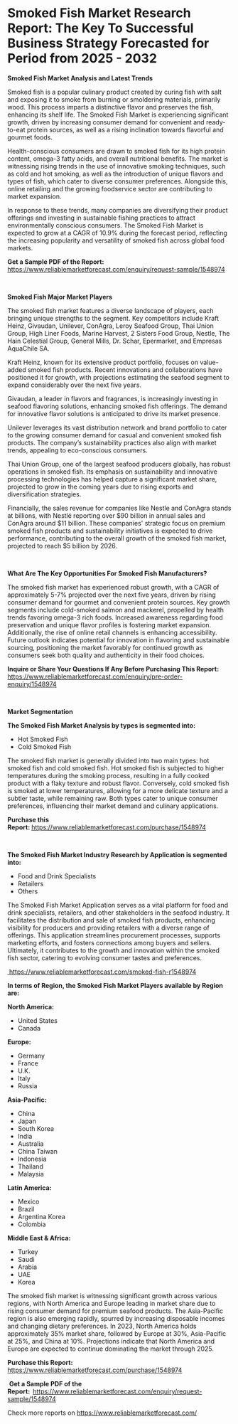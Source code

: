 <p><h1>Smoked Fish Market Research Report: The Key To Successful Business Strategy Forecasted for Period from 2025 - 2032</h1></p><p><strong>Smoked Fish Market Analysis and Latest Trends</strong></p>
<p><p>Smoked fish is a popular culinary product created by curing fish with salt and exposing it to smoke from burning or smoldering materials, primarily wood. This process imparts a distinctive flavor and preserves the fish, enhancing its shelf life. The Smoked Fish Market is experiencing significant growth, driven by increasing consumer demand for convenient and ready-to-eat protein sources, as well as a rising inclination towards flavorful and gourmet foods.</p><p>Health-conscious consumers are drawn to smoked fish for its high protein content, omega-3 fatty acids, and overall nutritional benefits. The market is witnessing rising trends in the use of innovative smoking techniques, such as cold and hot smoking, as well as the introduction of unique flavors and types of fish, which cater to diverse consumer preferences. Alongside this, online retailing and the growing foodservice sector are contributing to market expansion.</p><p>In response to these trends, many companies are diversifying their product offerings and investing in sustainable fishing practices to attract environmentally conscious consumers. The Smoked Fish Market is expected to grow at a CAGR of 10.9% during the forecast period, reflecting the increasing popularity and versatility of smoked fish across global food markets.</p></p>
<p><strong>Get a Sample PDF of the Report:&nbsp;</strong> <a href="https://www.reliablemarketforecast.com/enquiry/request-sample/1548974?utm_campaign=2800&utm_medium=2&utm_source=Github&utm_content=ia&utm_term=07042025&utm_id=smoked-fish">https://www.reliablemarketforecast.com/enquiry/request-sample/1548974</a></p>
<p>&nbsp;</p>
<p><strong>Smoked Fish Major Market Players</strong></p>
<p><p>The smoked fish market features a diverse landscape of players, each bringing unique strengths to the segment. Key competitors include Kraft Heinz, Givaudan, Unilever, ConAgra, Leroy Seafood Group, Thai Union Group, High Liner Foods, Marine Harvest, 2 Sisters Food Group, Nestle, The Hain Celestial Group, General Mills, Dr. Schar, Epermarket, and Empresas AquaChile SA.</p><p>Kraft Heinz, known for its extensive product portfolio, focuses on value-added smoked fish products. Recent innovations and collaborations have positioned it for growth, with projections estimating the seafood segment to expand considerably over the next five years.</p><p>Givaudan, a leader in flavors and fragrances, is increasingly investing in seafood flavoring solutions, enhancing smoked fish offerings. The demand for innovative flavor solutions is anticipated to drive its market presence.</p><p>Unilever leverages its vast distribution network and brand portfolio to cater to the growing consumer demand for casual and convenient smoked fish products. The company’s sustainability practices also align with market trends, appealing to eco-conscious consumers.</p><p>Thai Union Group, one of the largest seafood producers globally, has robust operations in smoked fish. Its emphasis on sustainability and innovative processing technologies has helped capture a significant market share, projected to grow in the coming years due to rising exports and diversification strategies.</p><p>Financially, the sales revenue for companies like Nestle and ConAgra stands at billions, with Nestlé reporting over $90 billion in annual sales and ConAgra around $11 billion. These companies' strategic focus on premium smoked fish products and sustainability initiatives is expected to drive performance, contributing to the overall growth of the smoked fish market, projected to reach $5 billion by 2026.</p></p>
<p>&nbsp;</p>
<p><strong>What Are The Key Opportunities For Smoked Fish Manufacturers?</strong></p>
<p><p>The smoked fish market has experienced robust growth, with a CAGR of approximately 5-7% projected over the next five years, driven by rising consumer demand for gourmet and convenient protein sources. Key growth segments include cold-smoked salmon and mackerel, propelled by health trends favoring omega-3 rich foods. Increased awareness regarding food preservation and unique flavor profiles is fostering market expansion. Additionally, the rise of online retail channels is enhancing accessibility. Future outlook indicates potential for innovation in flavoring and sustainable sourcing, positioning the market favorably for continued growth as consumers seek both quality and authenticity in their food choices.</p></p>
<p><strong>Inquire or Share Your Questions If Any Before Purchasing This Report:</strong> <a href="https://www.reliablemarketforecast.com/enquiry/pre-order-enquiry/1548974?utm_campaign=2800&utm_medium=2&utm_source=Github&utm_content=ia&utm_term=07042025&utm_id=smoked-fish">https://www.reliablemarketforecast.com/enquiry/pre-order-enquiry/1548974</a></p>
<p>&nbsp;</p>
<p><strong>Market Segmentation</strong></p>
<p><strong>The Smoked Fish Market Analysis by types is segmented into:</strong></p>
<p><ul><li>Hot Smoked Fish</li><li>Cold Smoked Fish</li></ul></p>
<p><p>The smoked fish market is generally divided into two main types: hot smoked fish and cold smoked fish. Hot smoked fish is subjected to higher temperatures during the smoking process, resulting in a fully cooked product with a flaky texture and robust flavor. Conversely, cold smoked fish is smoked at lower temperatures, allowing for a more delicate texture and a subtler taste, while remaining raw. Both types cater to unique consumer preferences, influencing their market demand and culinary applications.</p></p>
<p><strong>Purchase this Report:&nbsp;</strong><a href="https://www.reliablemarketforecast.com/purchase/1548974?utm_campaign=2800&utm_medium=2&utm_source=Github&utm_content=ia&utm_term=07042025&utm_id=smoked-fish">https://www.reliablemarketforecast.com/purchase/1548974</a></p>
<p>&nbsp;</p>
<p><strong>The Smoked Fish Market Industry Research by Application is segmented into:</strong></p>
<p><ul><li>Food and Drink Specialists</li><li>Retailers</li><li>Others</li></ul></p>
<p><p>The Smoked Fish Market Application serves as a vital platform for food and drink specialists, retailers, and other stakeholders in the seafood industry. It facilitates the distribution and sale of smoked fish products, enhancing visibility for producers and providing retailers with a diverse range of offerings. This application streamlines procurement processes, supports marketing efforts, and fosters connections among buyers and sellers. Ultimately, it contributes to the growth and innovation within the smoked fish sector, catering to evolving consumer tastes and preferences.</p></p>
<p><a href="https://www.reliablemarketforecast.com/smoked-fish-r1548974?utm_campaign=2800&utm_medium=2&utm_source=Github&utm_content=ia&utm_term=07042025&utm_id=smoked-fish">&nbsp;https://www.reliablemarketforecast.com/smoked-fish-r1548974</a></p>
<p><strong>In terms of Region, the Smoked Fish Market Players available by Region are:</strong></p>
<p>
    <p> <strong> North America: </strong>
        <ul>
            <li>United States</li>
            <li>Canada</li>
        </ul>
        </p> 
    <p> <strong> Europe: </strong>
        <ul>
            <li>Germany</li>
            <li>France</li>
            <li>U.K.</li>
            <li>Italy</li>
            <li>Russia</li>
        </ul>
        </p> 
    <p> <strong> Asia-Pacific: </strong>
        <ul>
            <li>China</li>
            <li>Japan</li>
            <li>South Korea</li>
            <li>India</li>
            <li>Australia</li>
            <li>China Taiwan</li>
            <li>Indonesia</li>
            <li>Thailand</li>
            <li>Malaysia</li>
        </ul>
        </p> 
    <p> <strong> Latin America: </strong>
        <ul>
            <li>Mexico</li>
            <li>Brazil</li>
            <li>Argentina Korea</li>
            <li>Colombia</li>
        </ul>
        </p> 
    <p> <strong> Middle East & Africa: </strong>
        <ul>
            <li>Turkey</li>
            <li>Saudi</li>
            <li>Arabia</li>
            <li>UAE</li>
            <li>Korea</li>
        </ul>
    </p>
    </p>
<p><p>The smoked fish market is witnessing significant growth across various regions, with North America and Europe leading in market share due to rising consumer demand for premium seafood products. The Asia-Pacific region is also emerging rapidly, spurred by increasing disposable incomes and changing dietary preferences. In 2023, North America holds approximately 35% market share, followed by Europe at 30%, Asia-Pacific at 25%, and China at 10%. Projections indicate that North America and Europe are expected to continue dominating the market through 2025.</p></p>
<p><strong>Purchase this Report: </strong><a href="https://www.reliablemarketforecast.com/purchase/1548974?utm_campaign=2800&utm_medium=2&utm_source=Github&utm_content=ia&utm_term=07042025&utm_id=smoked-fish">https://www.reliablemarketforecast.com/purchase/1548974</a></p>
<p>&nbsp;<strong>Get a Sample PDF of the Report:&nbsp;&nbsp;</strong><a href="https://www.reliablemarketforecast.com/enquiry/request-sample/1548974?utm_campaign=2800&utm_medium=2&utm_source=Github&utm_content=ia&utm_term=07042025&utm_id=smoked-fish">https://www.reliablemarketforecast.com/enquiry/request-sample/1548974</a></p>
<p><strong></strong></p>
<p>Check more reports on <a href="https://www.reliablemarketforecast.com/?utm_campaign=2800&utm_medium=2&utm_source=Github&utm_content=ia&utm_term=07042025&utm_id=smoked-fish">https://www.reliablemarketforecast.com/</a></p>